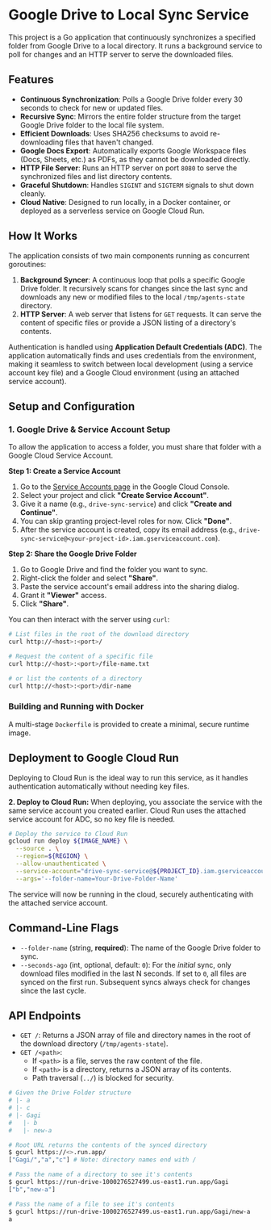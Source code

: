 # Google Drive to Local Sync Service

This project is a Go application that continuously synchronizes a specified folder from Google Drive to a local directory. It runs a background service to poll for changes and an HTTP server to serve the downloaded files.

## Features

- **Continuous Synchronization**: Polls a Google Drive folder every 30 seconds to check for new or updated files.
- **Recursive Sync**: Mirrors the entire folder structure from the target Google Drive folder to the local file system.
- **Efficient Downloads**: Uses SHA256 checksums to avoid re-downloading files that haven't changed.
- **Google Docs Export**: Automatically exports Google Workspace files (Docs, Sheets, etc.) as PDFs, as they cannot be downloaded directly.
- **HTTP File Server**: Runs an HTTP server on port `8080` to serve the synchronized files and list directory contents.
- **Graceful Shutdown**: Handles `SIGINT` and `SIGTERM` signals to shut down cleanly.
- **Cloud Native**: Designed to run locally, in a Docker container, or deployed as a serverless service on Google Cloud Run.

## How It Works

The application consists of two main components running as concurrent goroutines:

1.  **Background Syncer**: A continuous loop that polls a specific Google Drive folder. It recursively scans for changes since the last sync and downloads any new or modified files to the local `/tmp/agents-state` directory.
2.  **HTTP Server**: A web server that listens for `GET` requests. It can serve the content of specific files or provide a JSON listing of a directory's contents.

Authentication is handled using **Application Default Credentials (ADC)**. The application automatically finds and uses credentials from the environment, making it seamless to switch between local development (using a service account key file) and a Google Cloud environment (using an attached service account).

## Setup and Configuration

### 1. Google Drive & Service Account Setup

To allow the application to access a folder, you must share that folder with a Google Cloud Service Account.

**Step 1: Create a Service Account**
1.  Go to the [Service Accounts page](https://console.cloud.google.com/iam-admin/serviceaccounts) in the Google Cloud Console.
2.  Select your project and click **"Create Service Account"**.
3.  Give it a name (e.g., `drive-sync-service`) and click **"Create and Continue"**.
4.  You can skip granting project-level roles for now. Click **"Done"**.
5.  After the service account is created, copy its email address (e.g., `drive-sync-service@<your-project-id>.iam.gserviceaccount.com`).

**Step 2: Share the Google Drive Folder**
1.  Go to Google Drive and find the folder you want to sync.
2.  Right-click the folder and select **"Share"**.
3.  Paste the service account's email address into the sharing dialog.
4.  Grant it **"Viewer"** access.
5.  Click **"Share"**.


You can then interact with the server using `curl`:

```bash
# List files in the root of the download directory
curl http://<host>:<port>/

# Request the content of a specific file
curl http://<host>:<port>/file-name.txt

# or list the contents of a directory
curl http://<host>:<port>/dir-name
```

### Building and Running with Docker

A multi-stage `Dockerfile` is provided to create a minimal, secure runtime image.

## Deployment to Google Cloud Run

Deploying to Cloud Run is the ideal way to run this service, as it handles authentication automatically without needing key files.

**2. Deploy to Cloud Run:**
When deploying, you associate the service with the same service account you created earlier. Cloud Run uses the attached service account for ADC, so no key file is needed.

```bash
# Deploy the service to Cloud Run
gcloud run deploy ${IMAGE_NAME} \
  --source . \
  --region=${REGION} \
  --allow-unauthenticated \
  --service-account="drive-sync-service@${PROJECT_ID}.iam.gserviceaccount.com" \
  --args='--folder-name=Your-Drive-Folder-Name'
```
The service will now be running in the cloud, securely authenticating with the attached service account.

## Command-Line Flags

-   `--folder-name` (string, **required**): The name of the Google Drive folder to sync.
-   `--seconds-ago` (int, optional, default: `0`): For the *initial* sync, only download files modified in the last N seconds. If set to `0`, all files are synced on the first run. Subsequent syncs always check for changes since the last cycle.

## API Endpoints

-   `GET /`: Returns a JSON array of file and directory names in the root of the download directory (`/tmp/agents-state`).
-   `GET /<path>`:
    -   If `<path>` is a file, serves the raw content of the file.
    -   If `<path>` is a directory, returns a JSON array of its contents.
    -   Path traversal (`../`) is blocked for security.

```bash
# Given the Drive Folder structure
# |- a
# |- c
# |- Gagi
#   |- b
#   |- new-a

# Root URL returns the contents of the synced directory
$ gcurl https://<>.run.app/
["Gagi/","a","c"] # Note: directory names end with /

# Pass the name of a directory to see it's contents
$ gcurl https://run-drive-1000276527499.us-east1.run.app/Gagi
["b","new-a"]

# Pass the name of a file to see it's contents
$ gcurl https://run-drive-1000276527499.us-east1.run.app/Gagi/new-a
a
```